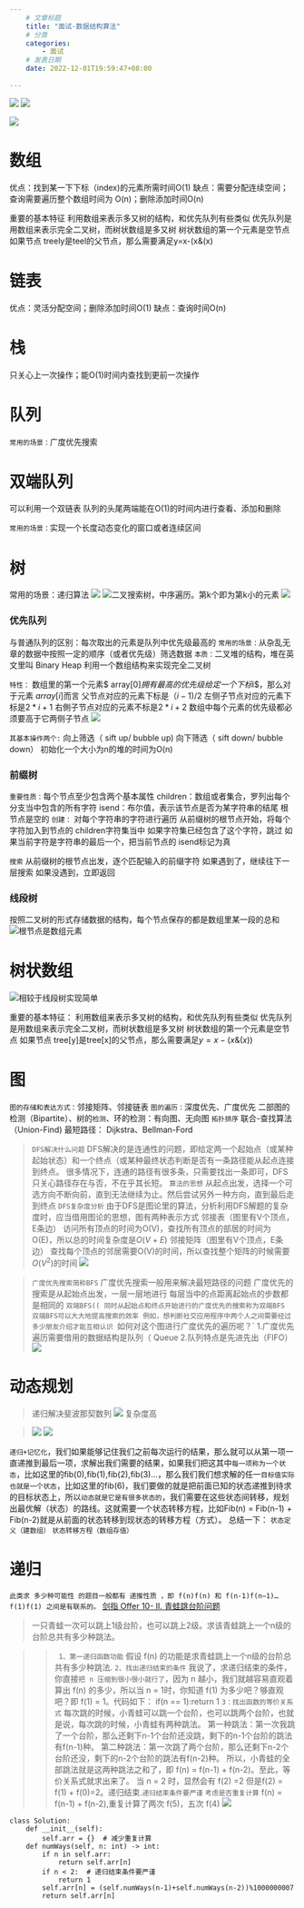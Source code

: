 ```yaml
---
    # 文章标题
    title: "面试-数据结构算法"
    # 分类
    categories: 
        - 面试
    # 发表日期
    date: 2022-12-01T19:59:47+08:00
    
--- 
```


![](https://upload-images.jianshu.io/upload_images/18339009-01042ca393b1375f.png?imageMogr2/auto-orient/strip%7CimageView2/2/w/1240)
![](https://upload-images.jianshu.io/upload_images/18339009-08bb91909778d0c5.png?imageMogr2/auto-orient/strip%7CimageView2/2/w/1240)


![](https://upload-images.jianshu.io/upload_images/18339009-246132360ce638c3.png?imageMogr2/auto-orient/strip%7CimageView2/2/w/1240)

# 数组
优点：找到某一下下标（index)的元素所需时间O(1)
缺点：需要分配连续空间；查询需要遍历整个数组时间为  O(n)；删除添加时间O(n)

重要的基本特征
利用数组来表示多又树的结构，和优先队列有些类似
优先队列是用数组来表示完全二叉树，而树状数组是多又树
树状数组的第一个元素是空节点
如果节点 treely是teel的父节点，那么需要满足y=x-(x&(x)


# 链表
优点：灵活分配空间；删除添加时间O(1)
缺点：查询时间O(n)
# 栈
只关心上一次操作；能O(1)时间内查找到更前一次操作

# 队列
`常用的场景：`广度优先搜索

# 双端队列
可以利用一个双链表
队列的头尾两端能在O(1)的时间内进行查看、添加和删除

`常用的场景：`实现一个长度动态变化的窗口或者连续区间
# 树
常用的场景：递归算法
![](https://upload-images.jianshu.io/upload_images/18339009-a488bc4b0c670e9c.png?imageMogr2/auto-orient/strip%7CimageView2/2/w/1240)
![二叉搜索树，中序遍历。第k个即为第k小的元素](https://upload-images.jianshu.io/upload_images/18339009-40b1a3e8c8b4528b.png?imageMogr2/auto-orient/strip%7CimageView2/2/w/1240)
![](https://upload-images.jianshu.io/upload_images/18339009-e95b63a04e91a71e.png?imageMogr2/auto-orient/strip%7CimageView2/2/w/1240)

### 优先队列
与普通队列的区别：每次取出的元素是队列中优先级最高的
`常用的场景：`从杂乱无章的数据中按照一定的顺序（或者优先级）筛选数据
`本质：`二叉堆的结构，堆在英文里叫 Binary Heap
利用一个数组结构来实现完全二叉树

`特性：`
数组里的第一个元素$ array[0]$拥有最高的优先级
给定一个下标$i$，那么对于元素 $array[i]$而言
父节点对应的元素下标是$（i-1)/2$
左侧子节点对应的元素下标是$2*i+1$
右側子节点对应的元素不标是$2*i+2$
数组中每个元素的优先级都必须要高于它两侧子节点
![](https://upload-images.jianshu.io/upload_images/18339009-b2d86b6fd23de71c.png?imageMogr2/auto-orient/strip%7CimageView2/2/w/1240)

`其基本操作两个:`
向上筛选（ sift up/ bubble up)
向下筛选（ sift down/ bubble down）
初始化一个大小为n的堆的时间为O(n)


### 前缀树
`重要性质：`每个节点至少包含两个基本属性
children：数组或者集合，罗列出每个分支当中包含的所有字符
isend：布尔值，表示该节点是否为某字符串的结尾
根节点是空的
`创建：`
对每个字符串的字符进行遍历
从前缀树的根节点开始，将每个字符加入到节点的 children字符集当中
如果字符集已经包含了这个字符，跳过
如果当前字符是字符串的最后一个，把当前节点的 isend标记为真

`搜索`
从前缀树的根节点出发，逐个匹配输入的前缀字符
如果遇到了，继续往下一层搜索
如果没遇到，立即返回
### 线段树
按照二叉树的形式存储数据的结构，每个节点保存的都是数组里某一段的总和
![根节点是数组元素](https://upload-images.jianshu.io/upload_images/18339009-d6e81584350bb103.png?imageMogr2/auto-orient/strip%7CimageView2/2/w/1240)

# 树状数组
![相较于线段树实现简单](https://upload-images.jianshu.io/upload_images/18339009-43f740c93de65b83.png?imageMogr2/auto-orient/strip%7CimageView2/2/w/1240)

重要的基本特征：
利用数组来表示多叉树的结构，和优先队列有些类似
优先队列是用数组来表示完全二叉树，而树状数组是多叉树
树状数组的第一个元素是空节点
如果节点 tree[y]是tree[x]的父节点，那么需要满足$y=x-(x\&(x))$










# 图

`图的存储和表达方式：`邻接矩阵、邻接链表
`图的遍历：`深度优先、广度优先
二部图的检测（Bipartite）、树的`检测`、环的检测：有向图、无向图
`拓扑排序`
联合-查找算法（Union-Find)
最短路径： Dijkstra、Bellman-Ford

>`DFS解决什么问题`
DFS解决的是连通性的问题，即给定两一个起始点（或某种起始状态）和一个终点（或某种最终状态判断是否有一条路径能从起点连接到终点。
很多情况下，连通的路径有很多条，只需要找出一条即可，DFS只关心路径存在与否，不在乎其长短。
`算法的思想`
从起点出发，选择一个可选方向不断向前，直到无法继续为止。然后尝试另外一种方向，直到最后走到终点
`DFS复杂度分析`
由于DFS是图论里的算法，分析利用DFS解题的复杂度时，应当借用图论的思想，图有两种表示方式
邻接表（图里有V个顶点，E条边）
访问所有顶点的时间为O(V)，查找所有顶点的部居的时间为O(E)，所以总的时间复杂度是$O(V+E)$
邻接矩阵（图里有V个顶点，E条边）
查找每个顶点的邻居需要O(V)的时间，所以查找整个矩阵的时候需要$O(V^2)$的时间
![](https://upload-images.jianshu.io/upload_images/18339009-5cfd1f5e7c848769.png?imageMogr2/auto-orient/strip%7CimageView2/2/w/1240)

>`广度优先搜索简称BFS`
广度优先搜索一般用来解决最短路径的问题
广度优先的搜索是从起始点出发，一层一层地进行
每层当中的点距离起始点的步数都是相同的
`双端BFS((
同时从起始点和终点开始进行的广度优先的搜索称为双端BFS
双端BFS可以大大地提高搜索的效率
例如，想判断社交应用程序中两个人之间需要经过多少朋友介绍才能互相认识
`如何对这个图进行广度优先的遍历呢？`
1.广度优先遍历需要借用的数据结构是队列（ Queue
2.队列特点是先进先出（FIFO）
![](https://upload-images.jianshu.io/upload_images/18339009-4c30cdbd35e197ef.png?imageMogr2/auto-orient/strip%7CimageView2/2/w/1240)

# 动态规划
>递归解决斐波那契数列
![](https://upload-images.jianshu.io/upload_images/18339009-2908ee5ab1cd3fba.png?imageMogr2/auto-orient/strip%7CimageView2/2/w/1240)
复杂度高

>![](https://upload-images.jianshu.io/upload_images/18339009-96b753680d4565bc.png?imageMogr2/auto-orient/strip%7CimageView2/2/w/1240)
![](https://upload-images.jianshu.io/upload_images/18339009-c1fe20a7b8f70bfa.png?imageMogr2/auto-orient/strip%7CimageView2/2/w/1240)

`递归+记忆化`，我们如果能够记住我们之前每次运行的结果，那么就可以从第一项一直递推到最后一项，求解出我们需要的结果，如果我们把这其中`每一项称为一个状态`，比如这里的fib(0),fib(1),fib(2),fib(3)...，那么我们我们想求解的任一`目标值实际也就是一个状态`，比如这里的fib(6)，我们要做的就是把前面已知的状态递推到待求的目标状态上，所以`动态就是它是有很多状态的`，我们需要在这些状态间转移，规划出最优解（状态）的路线。这就需要一个状态转移方程，比如Fib(n) = Fib(n-1) + Fib(n-2)就是从前面的状态转移到现状态的转移方程（方式）。 总结一下：
`状态定义（建数组）`
`状态转移方程（数组存值）`



# 递归
```此类求 多少种可能性 的题目一般都有 递推性质 ，即 f(n)f(n) 和 f(n-1)f(n−1)…f(1)f(1) 之间是有联系的。```
[剑指 Offer 10- II. 青蛙跳台阶问题](https://leetcode-cn.com/problems/qing-wa-tiao-tai-jie-wen-ti-lcof/)

>一只青蛙一次可以跳上1级台阶，也可以跳上2级。求该青蛙跳上一个n级的台阶总共有多少种跳法。

>>` 1、第一递归函数功能`
>>假设 f(n) 的功能是求青蛙跳上一个n级的台阶总共有多少种跳法.
>>`2、找出递归结束的条件`
>>我说了，求递归结束的条件，你直接`把 n 压缩到很小很小就行了`，因为 n 越小，我们就越容易直观着算出 f(n) 的多少，所以当 n = 1时，你知道 f(1) 为多少吧？够直观吧？即 f(1) = 1。代码如下：  if(n == 1):return 1
>>`3：找出函数的等价关系式`
>>每次跳的时候，小青蛙可以跳一个台阶，也可以跳两个台阶，也就是说，每次跳的时候，小青蛙有两种跳法。
第一种跳法：第一次我跳了一个台阶，那么还剩下n-1个台阶还没跳，剩下的n-1个台阶的跳法有f(n-1)种。
第二种跳法：第一次跳了两个台阶，那么还剩下n-2个台阶还没，剩下的n-2个台阶的跳法有f(n-2)种。
所以，小青蛙的全部跳法就是这两种跳法之和了，即 f(n) = f(n-1) + f(n-2)。至此，等价关系式就求出来了。
当 n = 2 时，显然会有 f(2) =2 但是f(2) = f(1) + f(0)=2。递归结束.`递归结束条件要严谨`
>`考虑是否重复计算`
>f(n) = f(n-1) + f(n-2),重复计算了两次 f(5)，五次 f(4)
>![](https://upload-images.jianshu.io/upload_images/18339009-4f94ca68af714fc0.png?imageMogr2/auto-orient/strip%7CimageView2/2/w/1240)
```
class Solution:
    def __init__(self):
        self.arr = {}  # 减少重复计算
    def numWays(self, n: int) -> int:
        if n in self.arr:
            return self.arr[n]
        if n < 2:  # 递归结束条件要严谨
            return 1
        self.arr[n] = (self.numWays(n-1)+self.numWays(n-2))%1000000007
        return self.arr[n]

```


